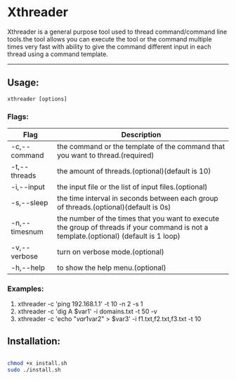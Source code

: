 # Xthreader

Xthreader is a general purpose tool used to thread command/command line tools.the tool allows you can execute the tool or the command multiple times very fast with ability to give the command different input in each thread using a command template.


___



## Usage:

```
xthreader [options]
```

### Flags:

| Flag   |  Description  |
----|----|
  -c,--command  |   the command or the template of the command that you want to thread.(required) |  
  -t,--threads  |   the amount of threads.(optional)(default is 10) |
  -i,--input    |   the input file or the list of input files.(optional) | 
  -s,--sleep    |   the time interval in seconds between each group of threads.(optional)(default is 0s)  |
  -n,--timesnum |    the number of the times that you want to execute the group of threads if your command is not a template.(optional) (default is 1 loop)|
  -v,--verbose  |  turn on verbose mode.(optional)|
  -h,--help     |  to show the help menu.(optional) |


### Examples:

1. xthreader -c 'ping 192.168.1.1' -t 10 -n 2 -s 1
1. xthreader -c 'dig A $var1' -i domains.txt -t 50 -v
1. xthreader -c 'echo "$var1$var2" > $var3' -i f1.txt,f2.txt,f3.txt -t 10




## Installation:

```bash

chmod +x install.sh
sudo ./install.sh

```